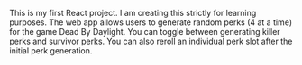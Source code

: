This is my first React project. I am creating this strictly for learning purposes. The web app allows users to generate random perks (4 at a time) for the game Dead By Daylight. You can toggle between generating killer perks and survivor perks. You can also reroll an individual perk slot after the initial perk generation.